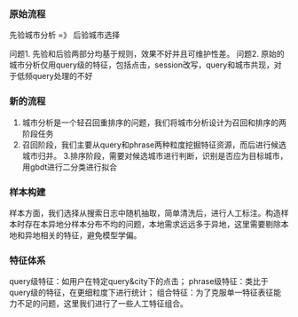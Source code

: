 ### 原始流程
先验城市分析 =》 后验城市选择

问题1. 先验和后验两部分均基于规则，效果不好并且可维护性差。
问题2. 原始的城市分析仅用query级的特征，包括点击，session改写，query和城市共现，对于低频query处理的不好


### 新的流程
1. 城市分析是一个轻召回重排序的问题，我们将城市分析设计为召回和排序的两阶段任务
2. 召回阶段，我们主要从query和phrase两种粒度挖掘特征资源，而后进行候选城市归并。
3.排序阶段，需要对候选城市进行判断，识别是否应为目标城市，用gbdt进行二分类进行拟合

### 样本构建
样本方面，我们选择从搜索日志中随机抽取，简单清洗后，进行人工标注。构造样本时存在本异地分样本分布不均的问题，本地需求远远多于异地，这里需要剔除本地和异地相关的特征，避免模型学偏。


### 特征体系

query级特征：如用户在特定query&city下的点击；
phrase级特征：类比于query级的特征，在更细粒度下进行统计；
组合特征：为了克服单一特征表征能力不足的问题，这里我们进行了一些人工特征组合。
